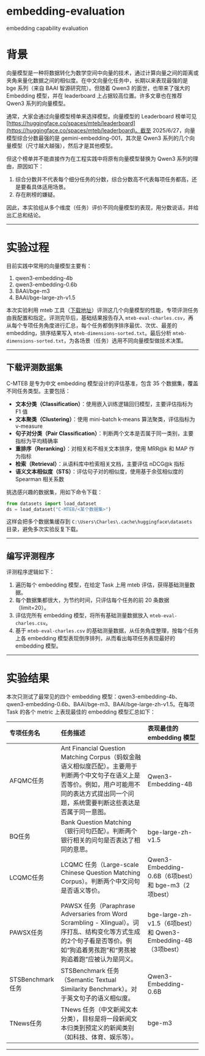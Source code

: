 # embedding-evaluation
embedding capability evaluation

# 背景

向量模型是一种将数据转化为数学空间中向量的技术，通过计算向量之间的距离或夹角来量化数据之间的相似度。在中文向量化任务中，长期以来表现最强的是 bge 系列（来自 BAAI 智源研究院）。但随着 Qwen3 的面世，也带来了强大的 Embedding 模型，并在 leaderboard 上占据较高位置。许多文章也在推荐 Qwen3 系列的向量模型。

通常，大家会通过向量模型榜单来选择模型。向量模型的 Leaderboard 榜单可见 [https://huggingface.co/spaces/mteb/leaderboard](https://huggingface.co/spaces/mteb/leaderboard)。截至 2025/6/27，向量模型综合分数最强的是 gemini-embedding-001，其次是 Qwen3 系列的几个向量模型（尺寸越大越强），然后才是其他模型。

但这个榜单并不能直接作为在工程实践中将原有向量模型替换为 Qwen3 系列的理由，原因如下：

1. 综合分数并不代表每个细分任务的分数，综合分数高不代表每项任务都高，还是要看具体适用场景。
2. 存在刷榜的嫌疑。

因此，本实验组从多个维度（任务）评价不同向量模型的表现，用分数说话，并给出汇总和结论。

---

# 实验过程

目前实践中常用的向量模型主要有：

1. qwen3-embedding-4b
2. qwen3-embedding-0.6b
3. BAAI/bge-m3
4. BAAI/bge-large-zh-v1.5

本次实验利用 mteb 工具（[下载地址](https://github.com/embeddings-benchmark/mteb)）评测这几个向量模型的性能，专项评测任务由我配置和指定。评测完毕后，基础结果报告存入 `mteb-eval-charles.csv`，再从每个专项任务角度进行汇总，每个任务都倒序排序最优、次优、最差的 embedding，排序结果写入 `mteb-dimensions-sorted.txt`。最后分析 `mteb-dimensions-sorted.txt`，为各场景（任务）选用不同向量模型做技术决策。

---

## 下载评测数据集

C-MTEB 是专为中文 embedding 模型设计的评估基准，包含 35 个数据集，覆盖不同任务类型。主要包括：

- **文本分类（Classification）**：使用嵌入训练逻辑回归模型，主要评估指标为 F1 值
- **文本聚类（Clustering）**：使用 mini-batch k-means 算法聚类，评估指标为 v-measure
- **句子对分类（Pair Classification）**：判断两个文本是否属于同一类别，主要指标为平均精确率
- **重排序（Reranking）**：对相关和不相关文本排序，使用 MRR@k 和 MAP 作为指标
- **检索（Retrieval）**：从语料库中检索相关文档，主要评估 nDCG@k 指标
- **语义文本相似度（STS）**：评估句子对的相似度，使用基于余弦相似度的 Spearman 相关系数

挑选感兴趣的数据集，用如下命令下载：

```python
from datasets import load_dataset
ds = load_dataset("C-MTEB/<某个数据集>")
```

这样会把多个数据集缓存到 `C:\Users\Charles\.cache\huggingface\datasets` 目录，避免多次实验反复下载。

---

## 编写评测程序

评测程序逻辑如下：

1. 遍历每个 embedding 模型，在给定 Task 上用 mteb 评估，获得基础测量数据。
2. 每个数据集都很大，为节约时间，只评估每个任务的前 20 条数据（limit=20）。
3. 评估完所有 embedding 模型，将所有基础测量数据放入 `mteb-eval-charles.csv`。
4. 基于 `mteb-eval-charles.csv` 的基础测量数据，从任务角度整理，按每个任务上各 embedding 模型表现倒序排列，从而看出每项任务表现最好的 embedding 模型。

---

# 实验结果

本次只测试了最常见的四个 embedding 模型：qwen3-embedding-4b、qwen3-embedding-0.6b、BAAI/bge-m3、BAAI/bge-large-zh-v1.5。在每项 Task 的各个 metric 上表现最佳的 embedding 模型汇总如下：

| 专项任务名      | 任务描述 | 表现最佳的 embedding 模型 |
| :------------- | :------- | :----------------------- |
| AFQMC任务      | Ant Financial Question Matching Corpus（蚂蚁金融语义相似度匹配）。主要用于判断两个中文句子在语义上是否等价。例如，用户可能用不同的表达方式提出同一个问题，系统需要判断这些表达是否属于同一意图。 | Qwen3-Embedding-4B |
| BQ任务         | Bank Question Matching（银行问句匹配）。判断两个银行相关的问句是否表达了相同的意思。 | bge-large-zh-v1.5 |
| LCQMC任务      | LCQMC 任务（Large-scale Chinese Question Matching Corpus）。判断两个中文问句是否语义等价。 | Qwen3-Embedding-0.6B（6项best）和 bge-m3（2项best） |
| PAWSX任务      | PAWSX 任务（Paraphrase Adversaries from Word Scrambling - Xlingual）。词序打乱、结构变化等方式生成的2个句子看是否等价。例如“狗追着男孩跑”和“男孩被狗追着跑”应被认为是同义。 | bge-large-zh-v1.5（6项best）和 Qwen3-Embedding-4B（3项best） |
| STSBenchmark任务 | STSBenchmark 任务（Semantic Textual Similarity Benchmark）。对于英文句子的语义相似度。 | Qwen3-Embedding-0.6B |
| TNews任务      | TNews 任务（中文新闻文本分类），目标是将一段新闻文本归类到预定义的新闻类别（如科技、体育、娱乐等）。 | bge-m3 |

---
